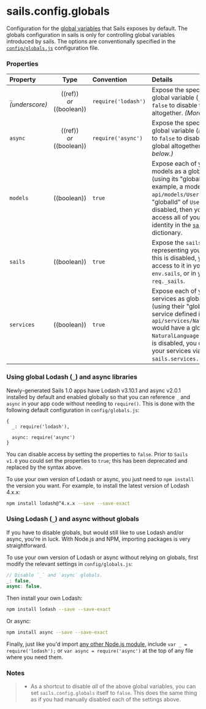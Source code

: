 # sails.config.globals


Configuration for the [global variables](https://developer.mozilla.org/en-US/docs/Glossary/Global_variable) that Sails exposes by default. The globals configuration in sails is only for controlling global variables introduced by sails. The options are conventionally specified in the [`config/globals.js`](https://sailsjs.com/anatomy/config/globals-js) configuration file. 



### Properties

| Property    | Type       | Convention  | Details |
|:-----------|:----------:|:----------|:--------|
| `_` _(underscore)_  | ((ref))<br/>_or_<br/>((boolean))     | `require('lodash')`  | Expose the specified `lodash` as a global variable (`_`).  Or set this to `false` to disable the `_` global altogether.  _(More on that below.)_
| `async`  | ((ref))<br/>_or_<br/>((boolean)) | `require('async')` | Expose the specified `async` as a global variable (`async`).  Or set this to `false` to disable the `async` global altogether. _(More on that below.)_
| `models` | ((boolean)) | `true` | Expose each of your app's models as a global variable (using its "globalId").  For example, a model defined in `api/models/User.js` would have a "globalId" of `User`.   If this is disabled, then you can still access all of your models by identity in the [`sails.models`](https://sailsjs.com/documentation/reference/application#?sailsmodels) dictionary.
| `sails` | ((boolean)) | `true` | Expose the `sails` instance representing your app.  Even if this is disabled, you can still get access to it in your actions via `env.sails`, or in your policies via `req._sails`.
| `services` | ((boolean)) | `true` | Expose each of your app's services as global variables (using their "globalId").  E.g. a service defined in `api/services/NaturalLanguage.js` would have a globalId of `NaturalLanguage` by default.  If this is disabled, you can still access your services via `sails.services.*`.


### Using global Lodash (`_`) and async libraries

Newly-generated Sails 1.0 apps have Lodash v3.10.1 and async v2.0.1 installed by default and enabled globally so that you can reference `_` and `async` in your app code without needing to `require()`.  This is done with the following default configuration in `config/globals.js`:

```
{
  _: require('lodash'),

  async: require('async')
}
```

You can disable access by setting the properties to `false`. Prior to `Sails v1.0` you could set the properties to `true`; this has been deprecated and replaced by the syntax above.

To use your own version of Lodash or async, you just need to `npm install` the version you want.  For example, to install the latest version of Lodash 4.x.x:

```sh
npm install lodash@^4.x.x --save --save-exact
```

### Using Lodash (`_`) and async without globals

If you have to disable globals, but would still like to use Lodash and/or async, you're in luck.  With Node.js and NPM, importing packages is very straightforward.

To use your own version of Lodash or async without relying on globals, first modify the relevant settings in `config/globals.js`:

```js
// Disable `_` and `async` globals.
_: false,
async: false,
```

Then install your own Lodash:

```sh
npm install lodash --save --save-exact
```

Or async:

```sh
npm install async --save --save-exact
```


Finally, just like you'd import [any other Node.js module](https://soundcloud.com/marak/marak-the-node-js-rap), include `var _ = require('lodash');` or `var async = require('async')` at the top of any file where you need them.




### Notes

> + As a shortcut to disable _all_ of the above global variables, you can set `sails.config.globals` itself to `false`.  This does the same thing as if you had manually disabled each of the settings above.




<docmeta name="displayName" value="sails.config.globals">
<docmeta name="pageType" value="property">

